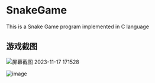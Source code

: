 # SnakeGame
This is a Snake Game program implemented in C language
## 游戏截图

![屏幕截图 2023-11-17 171528](https://github.com/Tomatos03/SnakeGame/assets/123353009/85d848a8-0b38-4711-a393-6c54b9512b41)

![image](https://github.com/Tomatos03/SnakeGame/assets/123353009/ee337f22-3bd7-4775-b900-7501c4131359)

